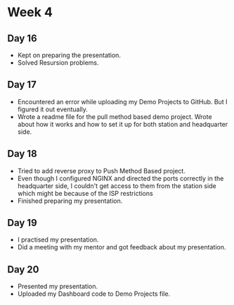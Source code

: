# Week 4

## Day 16 

* Kept on preparing the presentation.
* Solved Resursion problems.


## Day 17

* Encountered an error while uploading my Demo Projects to GitHub. But I figured it out eventually.
* Wrote a readme file for the pull method based demo project. Wrote about how it works and how to set it up for both station and headquarter side.


## Day 18

* Tried to add reverse proxy to Push Method Based project.
* Even though I configured NGINX and directed the ports correctly in the headquarter side, I couldn't get access to them from the station side which might be because of the ISP restrictions
* Finished preparing my presentation.

## Day 19

* I practised my presentation.
* Did a meeting with my mentor and got feedback about my presentation.

## Day 20

* Presented my presentation.
* Uploaded my Dashboard code to Demo Projects file.
